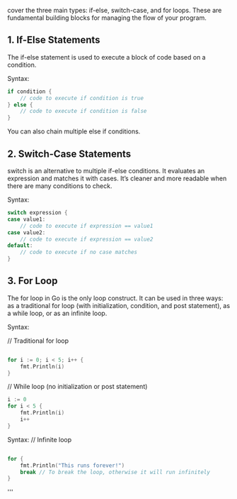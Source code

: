 cover the three main types: if-else, switch-case, and for loops. These are fundamental building blocks for managing the flow of your program.
## 1. If-Else Statements

The if-else statement is used to execute a block of code based on a condition.

Syntax:
```go
if condition {
    // code to execute if condition is true
} else {
    // code to execute if condition is false
}
```

You can also chain multiple else if conditions.

## 2. Switch-Case Statements

switch is an alternative to multiple if-else conditions. It evaluates an expression and matches it with cases. It’s cleaner and more readable when there are many conditions to check.

Syntax:
```go
switch expression {
case value1:
    // code to execute if expression == value1
case value2:
    // code to execute if expression == value2
default:
    // code to execute if no case matches
}
```

## 3. For Loop

The for loop in Go is the only loop construct. It can be used in three ways: as a traditional for loop (with initialization, condition, and post statement), as a while loop, or as an infinite loop.

Syntax:

// Traditional for loop
```go

for i := 0; i < 5; i++ {
    fmt.Println(i)
}
```
// While loop (no initialization or post statement)

```go
i := 0
for i < 5 {
    fmt.Println(i)
    i++
}
```
Syntax:
// Infinite loop
```go

for {
    fmt.Println("This runs forever!")
    break // To break the loop, otherwise it will run infinitely
}
```


'''
